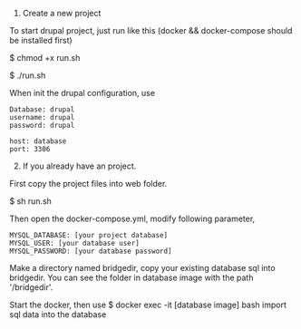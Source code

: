 1. Create a new project

To start drupal project, just run like this (docker && docker-compose should be installed first)

$ chmod +x run.sh

$ ./run.sh

When init the drupal configuration, use

```
Database: drupal
username: drupal
password: drupal

host: database
port: 3306
```

2. If you already have an project.

First copy the project files into web folder.

$ sh run.sh 

Then open the docker-compose.yml, modify following parameter,

    MYSQL_DATABASE: [your project database] 
    MYSQL_USER: [your database user]
    MYSQL_PASSWORD: [your database password]

Make a directory named bridgedir, copy your existing database sql into bridgedir. You can see the folder in database image with the path '/bridgedir'.

Start the docker, then use 
$ docker exec -it [database image] bash 
import sql data into the database
